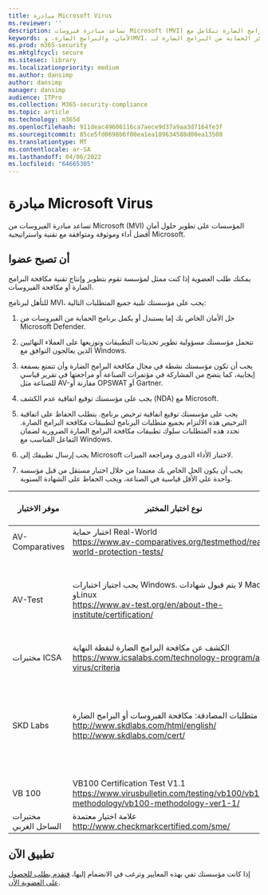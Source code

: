 ```yaml
---
title: مبادرة Microsoft Virus
ms.reviewer: ''
description: تساعد مبادرة فيروسات Microsoft (MVI) المؤسسات التي تجعل منتجات مكافحة الفيروسات أو مكافحة البرامج الضارة تتكامل مع Windows وتشارك بيانات تتبع الاستخدام مع Microsoft.
keywords: الأمان، والبرامج الضارة، وMVI، مركز الحماية من البرامج الضارة لـ Microsoft، وMPC، والتحالفات، وWDSI
ms.prod: m365-security
ms.mktglfcycl: secure
ms.sitesec: library
ms.localizationpriority: medium
ms.author: dansimp
author: dansimp
manager: dansimp
audience: ITPro
ms.collection: M365-security-compliance
ms.topic: article
ms.technology: m365d
ms.openlocfilehash: 911deac49606116ca7aece9d37a9aa3d7164fe3f
ms.sourcegitcommit: 85ce5fd0698b6f00ea1ea189634588d00ea13508
ms.translationtype: MT
ms.contentlocale: ar-SA
ms.lasthandoff: 04/06/2022
ms.locfileid: "64665305"
---
```

# <a name="microsoft-virus-initiative"></a>مبادرة Microsoft Virus

تساعد مبادرة الفيروسات من Microsoft (MVI) المؤسسات على تطوير حلول أمان أفضل أداء وموثوقة ومتوافقة مع تقنية واستراتيجية Microsoft.

## <a name="become-a-member"></a>أن تصبح عضوا

يمكنك طلب العضوية إذا كنت ممثل لمؤسسة تقوم بتطوير وإنتاج تقنية مكافحة البرامج الضارة أو مكافحة الفيروسات. 

للتأهل لبرنامج MVI، يجب على مؤسستك تلبية جميع المتطلبات التالية:

1)  حل الأمان الخاص بك إما يستبدل أو يكمل برنامج الحماية من الفيروسات من Microsoft Defender.

2)  تتحمل مؤسستك مسؤولية تطوير تحديثات التطبيقات وتوزيعها على العملاء النهائيين الذين يعالجون التوافق مع Windows.

3)  يجب أن تكون مؤسستك نشطة في مجال مكافحة البرامج الضارة وأن تتمتع بسمعة إيجابية، كما يتضح من المشاركة في مؤتمرات الصناعة أو مراجعتها في تقرير قياسي للصناعة مثل AV-مقارنة أو OPSWAT أو Gartner.

4)  يجب على مؤسستك توقيع اتفاقية عدم الكشف (NDA) مع Microsoft.

5)  يجب على مؤسستك توقيع اتفاقية ترخيص برنامج. يتطلب الحفاظ على اتفاقية الترخيص هذه الالتزام بجميع متطلبات البرنامج لتطبيقات مكافحة البرامج الضارة. تحدد هذه المتطلبات سلوك تطبيقات مكافحة البرامج الضارة الضرورية لضمان التفاعل المناسب مع Windows.

6)  يجب إرسال تطبيقك إلى Microsoft لاختبار الأداء الدوري ومراجعة الميزات.

7)  يجب أن يكون الحل الخاص بك معتمدا من خلال اختبار مستقل من قبل مؤسسة واحدة على الأقل قياسية في الصناعة، ويجب الحفاظ على الشهادة السنوية.

موفر الاختبار | نوع اختبار المختبر | الحد الأدنى للمستوى / الدرجة
------------- |---------------|----------------------
AV-Comparatives | اختبار حماية Real-World </br> https://www.av-comparatives.org/testmethod/real-world-protection-tests/ |تصنيف "تمت الموافقة عليه" من AV مقارنة
AV-Test | يجب اجتياز اختبارات Windows. لا يتم قبول شهادات Mac وLinux </br> https://www.av-test.org/en/about-the-institute/certification/ | تحقيق "اعتماد AV-TEST" (للمستخدمين المنزليين) أو "AV-TEST Approved" (لمستخدمي الشركات)
مختبرات ICSA | الكشف عن مكافحة البرامج الضارة لنقطة النهاية </br> https://www.icsalabs.com/technology-program/anti-virus/criteria |PASS/Certified
SKD Labs | منتج متطلبات المصادقة: مكافحة الفيروسات أو البرامج الضارة </br> http://www.skdlabs.com/html/english/ </br> http://www.skdlabs.com/cert/ |SKD Labs Star Check Requirements certification pass >= 98.5٪ مع اختبارات عند الطلب، عند الوصول والكشف عن الإجمالي 
VB 100 |    VB100 Certification Test V1.1 </br> https://www.virusbulletin.com/testing/vb100/vb100-methodology/vb100-methodology-ver1-1/ | شهادة VB100
مختبرات الساحل الغربي |   علامة اختيار معتمدة </br> http://www.checkmarkcertified.com/sme/  | تصنيف "A" على أداء أمان المنتج

## <a name="apply-now"></a>تطبيق الآن

إذا كانت مؤسستك تفي بهذه المعايير وترغب في الانضمام إليها، [فتقدم بطلب للحصول على العضوية الآن](https://forms.office.com/Pages/ResponsePage.aspx?id=v4j5cvGGr0GRqy180BHbRxusDUkejalGp0OAgRTWC7BUQVRYUEVMNlFZUjFaUDY2T1U1UDVVU1NKVi4u).
